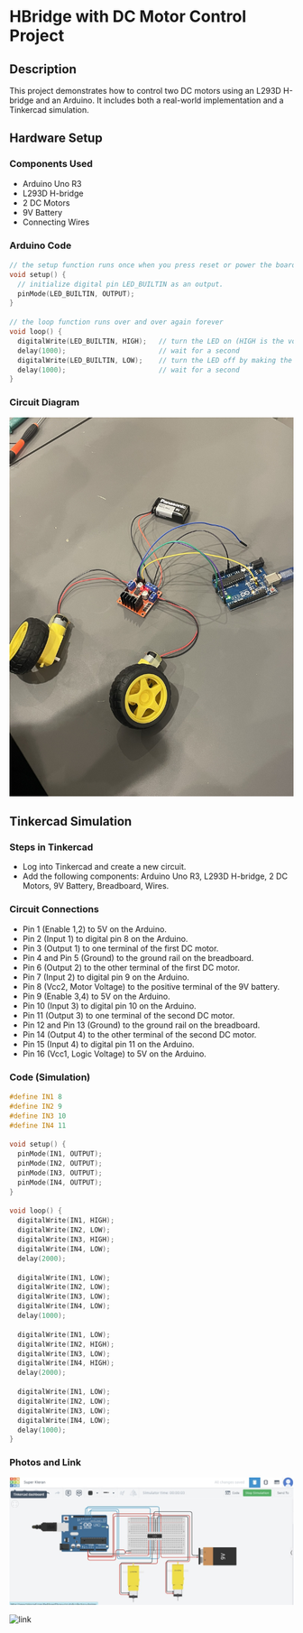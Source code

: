 # HBridge with DC Motor Control Project

## Description
This project demonstrates how to control two DC motors using an L293D H-bridge and an Arduino. It includes both a real-world implementation and a Tinkercad simulation.

## Hardware Setup

### Components Used
- Arduino Uno R3
- L293D H-bridge
- 2 DC Motors
- 9V Battery
- Connecting Wires

### Arduino Code
```cpp
// the setup function runs once when you press reset or power the board
void setup() {
  // initialize digital pin LED_BUILTIN as an output.
  pinMode(LED_BUILTIN, OUTPUT);
}

// the loop function runs over and over again forever
void loop() {
  digitalWrite(LED_BUILTIN, HIGH);   // turn the LED on (HIGH is the voltage level)
  delay(1000);                       // wait for a second
  digitalWrite(LED_BUILTIN, LOW);    // turn the LED off by making the voltage LOW
  delay(1000);                       // wait for a second
}
```
### Circuit Diagram

![image](IMG_5406.jpg)


## Tinkercad Simulation

### Steps in Tinkercad
- Log into Tinkercad and create a new circuit.
- Add the following components: Arduino Uno R3, L293D H-bridge, 2 DC Motors, 9V Battery, Breadboard, Wires.

### Circuit Connections
- Pin 1 (Enable 1,2) to 5V on the Arduino.
- Pin 2 (Input 1) to digital pin 8 on the Arduino.
- Pin 3 (Output 1) to one terminal of the first DC motor.
- Pin 4 and Pin 5 (Ground) to the ground rail on the breadboard.
- Pin 6 (Output 2) to the other terminal of the first DC motor.
- Pin 7 (Input 2) to digital pin 9 on the Arduino.
- Pin 8 (Vcc2, Motor Voltage) to the positive terminal of the 9V battery.
- Pin 9 (Enable 3,4) to 5V on the Arduino.
- Pin 10 (Input 3) to digital pin 10 on the Arduino.
- Pin 11 (Output 3) to one terminal of the second DC motor.
- Pin 12 and Pin 13 (Ground) to the ground rail on the breadboard.
- Pin 14 (Output 4) to the other terminal of the second DC motor.
- Pin 15 (Input 4) to digital pin 11 on the Arduino.
- Pin 16 (Vcc1, Logic Voltage) to 5V on the Arduino.

### Code (Simulation)
```cpp
#define IN1 8
#define IN2 9
#define IN3 10
#define IN4 11

void setup() {
  pinMode(IN1, OUTPUT);
  pinMode(IN2, OUTPUT);
  pinMode(IN3, OUTPUT);
  pinMode(IN4, OUTPUT);
}

void loop() {
  digitalWrite(IN1, HIGH);
  digitalWrite(IN2, LOW);
  digitalWrite(IN3, HIGH);
  digitalWrite(IN4, LOW);
  delay(2000);

  digitalWrite(IN1, LOW);
  digitalWrite(IN2, LOW);
  digitalWrite(IN3, LOW);
  digitalWrite(IN4, LOW);
  delay(1000);

  digitalWrite(IN1, LOW);
  digitalWrite(IN2, HIGH);
  digitalWrite(IN3, LOW);
  digitalWrite(IN4, HIGH);
  delay(2000);

  digitalWrite(IN1, LOW);
  digitalWrite(IN2, LOW);
  digitalWrite(IN3, LOW);
  digitalWrite(IN4, LOW);
  delay(1000);
}
```
### Photos and Link

![image](IMG_5470.jpg)

![link](https://www.tinkercad.com/things/hCQ08bTzFia-super-kieran/editel?sharecode=cCyNU0ln3ihFzK4wcWK-4WQnTqcPSeFNZldVNa9TJac)


